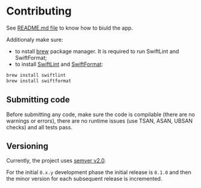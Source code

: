 # Contributing

See [README.md file](README.md) to know how to biuld the app.

Additionaly make sure:
- to nstall [brew](https://brew.sh) package manager. It is required to run SwiftLint and SwiftFormat;
- to install [SwiftLint](https://github.com/realm/SwiftLint) and [SwiftFormat](https://github.com/nicklockwood/SwiftFormat):
```bash
brew install swiftlint
brew install swiftformat 
```

## Submitting code

Before submitting any code, make sure the code is compilable (there are no warnings or errors), there are no runtime issues (use TSAN, ASAN, UBSAN checks) and all tests pass.

## Versioning

Currently, the project uses [semver v2.0](https://semver.org).

For the initial `0.x.y` development phase the initial release is `0.1.0` and then the minor version for each subsequent release is incremented.
